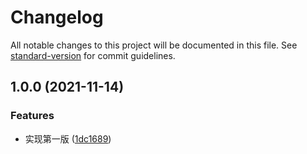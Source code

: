 # Changelog

All notable changes to this project will be documented in this file. See [standard-version](https://github.com/conventional-changelog/standard-version) for commit guidelines.

## 1.0.0 (2021-11-14)

### Features

- 实现第一版 ([1dc1689](https://github.com/youngjuning/kityminder-react/commit/1dc16892dfe749a4f631b20f2f18c6cdb308b858))
